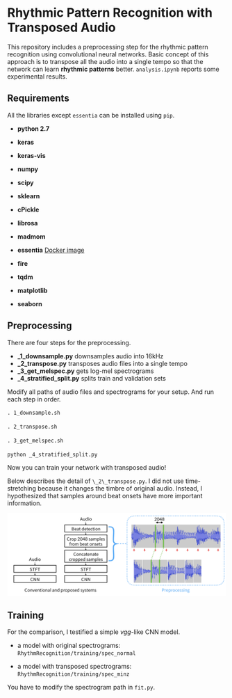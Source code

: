 # Rhythmic Pattern Recognition with Transposed Audio
This repository includes a preprocessing step for the rhythmic pattern recognition using convolutional neural networks. Basic concept of this approach is to transpose all the audio into a single tempo so that the network can learn **rhythmic patterns** better. `analysis.ipynb` reports some experimental results.


## Requirements
All the libraries except `essentia` can be installed using `pip`.

- **python 2.7**

- **keras**

- **keras-vis**

- **numpy**

- **scipy**

- **sklearn**

- **cPickle**

- **librosa**

- **madmom**

- **essentia** [Docker image](https://github.com/MTG/essentia-docker)

- **fire**

- **tqdm**

- **matplotlib**

- **seaborn**


## Preprocessing
There are four steps for the preprocessing.

- **\_1\_downsample.py** downsamples audio into 16kHz
- **\_2\_transpose.py** transposes audio files into a single tempo
- **\_3\_get_melspec.py** gets log-mel spectrograms
- **\_4\_stratified_split.py** splits train and validation sets

Modify all paths of audio files and spectrograms for your setup. And run each step in order.

```
. 1_downsample.sh

. 2_transpose.sh

. 3_get_melspec.sh

python _4_stratified_split.py
```

Now you can train your network with transposed audio!

Below describes the detail of `\_2\_transpose.py`. I did not use time-stretching because it changes the timbre of original audio. Instead, I hypothesized that samples around beat onsets have more important information.

![Image](./preprocessing/trp.png)




## Training
For the comparison, I testified a simple _vgg_-like CNN model. 

- a model with original spectrograms: `RhythmRecognition/training/spec_normal` 

- a model with transposed spectrograms: `RhythmRecognition/training/spec_minz`

You have to modify the spectrogram path in `fit.py`. 

